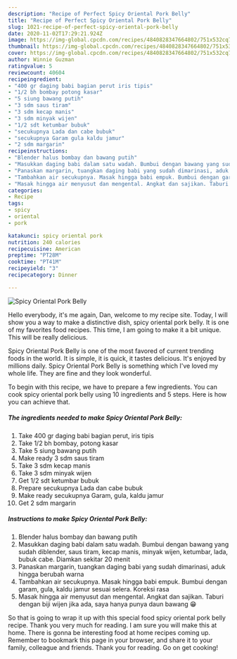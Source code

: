 ```yaml
---
description: "Recipe of Perfect Spicy Oriental Pork Belly"
title: "Recipe of Perfect Spicy Oriental Pork Belly"
slug: 1021-recipe-of-perfect-spicy-oriental-pork-belly
date: 2020-11-02T17:29:21.924Z
image: https://img-global.cpcdn.com/recipes/4840828347664802/751x532cq70/spicy-oriental-pork-belly-foto-resep-utama.jpg
thumbnail: https://img-global.cpcdn.com/recipes/4840828347664802/751x532cq70/spicy-oriental-pork-belly-foto-resep-utama.jpg
cover: https://img-global.cpcdn.com/recipes/4840828347664802/751x532cq70/spicy-oriental-pork-belly-foto-resep-utama.jpg
author: Winnie Guzman
ratingvalue: 5
reviewcount: 40604
recipeingredient:
- "400 gr daging babi bagian perut iris tipis"
- "1/2 bh bombay potong kasar"
- "5 siung bawang putih"
- "3 sdm saus tiram"
- "3 sdm kecap manis"
- "3 sdm minyak wijen"
- "1/2 sdt ketumbar bubuk"
- "secukupnya Lada dan cabe bubuk"
- "secukupnya Garam gula kaldu jamur"
- "2 sdm margarin"
recipeinstructions:
- "Blender halus bombay dan bawang putih"
- "Masukkan daging babi dalam satu wadah. Bumbui dengan bawang yang sudah diblender, saus tiram, kecap manis, minyak wijen, ketumbar, lada, bubuk cabe. Diamkan sekitar 20 menit"
- "Panaskan margarin, tuangkan daging babi yang sudah dimarinasi, aduk hingga berubah warna"
- "Tambahkan air secukupnya. Masak hingga babi empuk. Bumbui dengan garam, gula, kaldu jamur sesuai selera. Koreksi rasa"
- "Masak hingga air menyusut dan mengental. Angkat dan sajikan. Taburi dengan biji wijen jika ada, saya hanya punya daun bawang 😁"
categories:
- Recipe
tags:
- spicy
- oriental
- pork

katakunci: spicy oriental pork 
nutrition: 240 calories
recipecuisine: American
preptime: "PT28M"
cooktime: "PT41M"
recipeyield: "3"
recipecategory: Dinner

---
```



![Spicy Oriental Pork Belly](https://img-global.cpcdn.com/recipes/4840828347664802/751x532cq70/spicy-oriental-pork-belly-foto-resep-utama.jpg)

Hello everybody, it's me again, Dan, welcome to my recipe site. Today, I will show you a way to make a distinctive dish, spicy oriental pork belly. It is one of my favorites food recipes. This time, I am going to make it a bit unique. This will be really delicious.



Spicy Oriental Pork Belly is one of the most favored of current trending foods in the world. It is simple, it is quick, it tastes delicious. It's enjoyed by millions daily. Spicy Oriental Pork Belly is something which I've loved my whole life. They are fine and they look wonderful.


To begin with this recipe, we have to prepare a few ingredients. You can cook spicy oriental pork belly using 10 ingredients and 5 steps. Here is how you can achieve that.

<!--inarticleads1-->

##### The ingredients needed to make Spicy Oriental Pork Belly:

1. Take 400 gr daging babi bagian perut, iris tipis
1. Take 1/2 bh bombay, potong kasar
1. Take 5 siung bawang putih
1. Make ready 3 sdm saus tiram
1. Take 3 sdm kecap manis
1. Take 3 sdm minyak wijen
1. Get 1/2 sdt ketumbar bubuk
1. Prepare secukupnya Lada dan cabe bubuk
1. Make ready secukupnya Garam, gula, kaldu jamur
1. Get 2 sdm margarin




<!--inarticleads2-->

##### Instructions to make Spicy Oriental Pork Belly:

1. Blender halus bombay dan bawang putih
1. Masukkan daging babi dalam satu wadah. Bumbui dengan bawang yang sudah diblender, saus tiram, kecap manis, minyak wijen, ketumbar, lada, bubuk cabe. Diamkan sekitar 20 menit
1. Panaskan margarin, tuangkan daging babi yang sudah dimarinasi, aduk hingga berubah warna
1. Tambahkan air secukupnya. Masak hingga babi empuk. Bumbui dengan garam, gula, kaldu jamur sesuai selera. Koreksi rasa
1. Masak hingga air menyusut dan mengental. Angkat dan sajikan. Taburi dengan biji wijen jika ada, saya hanya punya daun bawang 😁




So that is going to wrap it up with this special food spicy oriental pork belly recipe. Thank you very much for reading. I am sure you will make this at home. There is gonna be interesting food at home recipes coming up. Remember to bookmark this page in your browser, and share it to your family, colleague and friends. Thank you for reading. Go on get cooking!
